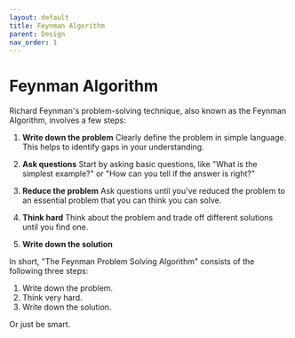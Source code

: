 ```yaml
---
layout: default
title: Feynman Algorithm
parent: Design
nav_order: 1
---
```


# Feynman Algorithm

Richard Feynman's problem-solving technique, also known as the Feynman Algorithm, involves a few steps:

1. **Write down the problem** 
Clearly define the problem in simple language. This helps to identify gaps in your understanding.

2. **Ask questions**
Start by asking basic questions, like "What is the simplest example?" or "How can you tell if the answer is right?"

3. **Reduce the problem**
Ask questions until you've reduced the problem to an essential problem that you can think you can solve.

4. **Think hard**
Think about the problem and trade off different solutions until you find one.

5. **Write down the solution**

In short, "The Feynman Problem Solving Algorithm" consists of the following three steps:

1. Write down the problem.
2. Think very hard.
3. Write down the solution.

Or just be smart.
